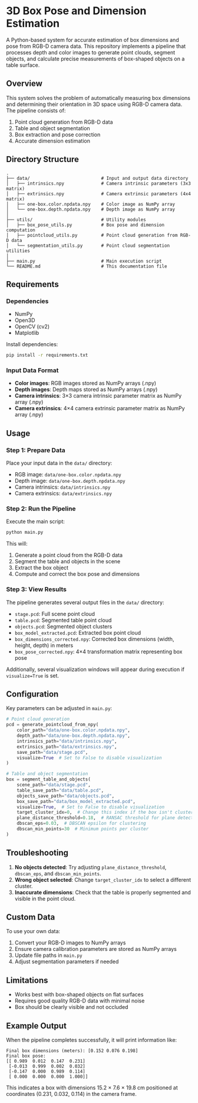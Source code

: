 # 3D Box Pose and Dimension Estimation

A Python-based system for accurate estimation of box dimensions and pose from RGB-D camera data. This repository implements a pipeline that processes depth and color images to generate point clouds, segment objects, and calculate precise measurements of box-shaped objects on a table surface.

## Overview

This system solves the problem of automatically measuring box dimensions and determining their orientation in 3D space using RGB-D camera data. The pipeline consists of:

1. Point cloud generation from RGB-D data
2. Table and object segmentation
3. Box extraction and pose correction
4. Accurate dimension estimation

## Directory Structure

```
.
├── data/                           # Input and output data directory
│   ├── intrinsics.npy              # Camera intrinsic parameters (3x3 matrix)
│   ├── extrinsics.npy              # Camera extrinsic parameters (4x4 matrix)
│   ├── one-box.color.npdata.npy    # Color image as NumPy array
│   └── one-box.depth.npdata.npy    # Depth image as NumPy array
│
├── utils/                          # Utility modules
│   ├── box_pose_utils.py           # Box pose and dimension computation
│   ├── pointcloud_utils.py         # Point cloud generation from RGB-D data
│   └── segmentation_utils.py       # Point cloud segmentation utilities
│
├── main.py                         # Main execution script
└── README.md                       # This documentation file
```

## Requirements

### Dependencies

- NumPy
- Open3D
- OpenCV (cv2)
- Matplotlib

Install dependencies:
```bash
pip install -r requirements.txt
```

### Input Data Format

- **Color images**: RGB images stored as NumPy arrays (.npy)
- **Depth images**: Depth maps stored as NumPy arrays (.npy)
- **Camera intrinsics**: 3×3 camera intrinsic parameter matrix as NumPy array (.npy)
- **Camera extrinsics**: 4×4 camera extrinsic parameter matrix as NumPy array (.npy)

## Usage

### Step 1: Prepare Data

Place your input data in the `data/` directory:
- RGB image: `data/one-box.color.npdata.npy`
- Depth image: `data/one-box.depth.npdata.npy`
- Camera intrinsics: `data/intrinsics.npy`
- Camera extrinsics: `data/extrinsics.npy`

### Step 2: Run the Pipeline

Execute the main script:
```bash
python main.py
```

This will:
1. Generate a point cloud from the RGB-D data
2. Segment the table and objects in the scene
3. Extract the box object
4. Compute and correct the box pose and dimensions

### Step 3: View Results

The pipeline generates several output files in the `data/` directory:
- `stage.pcd`: Full scene point cloud
- `table.pcd`: Segmented table point cloud
- `objects.pcd`: Segmented object clusters
- `box_model_extracted.pcd`: Extracted box point cloud
- `box_dimensions_corrected.npy`: Corrected box dimensions (width, height, depth) in meters
- `box_pose_corrected.npy`: 4×4 transformation matrix representing box pose

Additionally, several visualization windows will appear during execution if `visualize=True` is set.

## Configuration

Key parameters can be adjusted in `main.py`:

```python
# Point cloud generation
pcd = generate_pointcloud_from_npy(
    color_path="data/one-box.color.npdata.npy",
    depth_path="data/one-box.depth.npdata.npy",
    intrinsics_path="data/intrinsics.npy",
    extrinsics_path="data/extrinsics.npy",
    save_path="data/stage.pcd",
    visualize=True  # Set to False to disable visualization
)

# Table and object segmentation
box = segment_table_and_objects(
    scene_path="data/stage.pcd",
    table_save_path="data/table.pcd",
    objects_save_path="data/objects.pcd",
    box_save_path="data/box_model_extracted.pcd",
    visualize=True,  # Set to False to disable visualization
    target_cluster_idx=0,  # Change this index if the box isn't cluster 0
    plane_distance_threshold=0.18,  # RANSAC threshold for plane detection
    dbscan_eps=0.03,  # DBSCAN epsilon for clustering
    dbscan_min_points=30  # Minimum points per cluster
)
```
<!--
## Function Documentation

### Point Cloud Generation

```python
generate_pointcloud_from_npy(color_path, depth_path, intrinsics_path, extrinsics_path, save_path=None, visualize=False)
```

Generates a point cloud from RGB-D data using Open3D.

### Table and Object Segmentation

```python
segment_table_and_objects(scene_path, table_save_path=None, objects_save_path=None, box_save_path=None, visualize=False, target_cluster_idx=0, plane_distance_threshold=0.18, dbscan_eps=0.03, dbscan_min_points=30)
```

Segments a scene point cloud into a table and clustered objects using RANSAC and DBSCAN.

### Box Pose and Dimension Computation

```python
compute_corrected_box_pose_and_dimensions(scene_pcd_path, box_model_path, table_pcd_path, save_dir="data")
```

Computes the corrected pose and dimensions of a box placed on a table using 3D point cloud data.
-->
## Troubleshooting

1. **No objects detected**: Try adjusting `plane_distance_threshold`, `dbscan_eps`, and `dbscan_min_points`.
2. **Wrong object selected**: Change `target_cluster_idx` to select a different cluster.
3. **Inaccurate dimensions**: Check that the table is properly segmented and visible in the point cloud.

## Custom Data

To use your own data:
1. Convert your RGB-D images to NumPy arrays
2. Ensure camera calibration parameters are stored as NumPy arrays
3. Update file paths in `main.py`
4. Adjust segmentation parameters if needed

## Limitations

- Works best with box-shaped objects on flat surfaces
- Requires good quality RGB-D data with minimal noise
- Box should be clearly visible and not occluded

## Example Output

When the pipeline completes successfully, it will print information like:

```
Final box dimensions (meters): [0.152 0.076 0.198]
Final box pose:
[[ 0.989  0.012  0.147  0.231]
 [-0.013  0.999  0.002  0.032]
 [-0.147  0.000  0.989  0.114]
 [ 0.000  0.000  0.000  1.000]]
```

This indicates a box with dimensions 15.2 × 7.6 × 19.8 cm positioned at coordinates (0.231, 0.032, 0.114) in the camera frame.